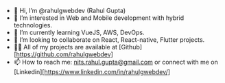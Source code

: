 - 👋 Hi, I’m @rahulgwebdev (Rahul Gupta)
- 👀 I’m interested in Web and Mobile development with hybrid technologies.
- 🌱 I’m currently learning VueJS, AWS, DevOps.
- 💞️ I’m looking to collaborate on React, React-native, Flutter projects.
- 👨‍💻 All of my projects are available at [Github][https://github.com/rahulgwebdev]
- 📫 How to reach me: nits.rahul.gupta@gmail.com or connect with me on [Linkedin][https://www.linkedin.com/in/rahulgwebdev/]

<!---
rahulgwebdev/rahulgwebdev is a ✨ special ✨ repository because its `README.md` (this file) appears on your GitHub profile.
You can click the Preview link to take a look at your changes.
--->
